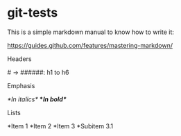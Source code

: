 # git-tests

This is a simple markdown manual to know how to write it:

https://guides.github.com/features/mastering-markdown/

Headers

\# -> \######: h1 to h6

Emphasis

*\*In italics\**
**\**In bold\****

Lists

*Item 1
*Item 2
*Item 3
    *Subitem 3.1